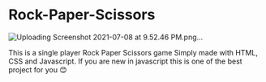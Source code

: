 # Rock-Paper-Scissors 

![Uploading Screenshot 2021-07-08 at 9.52.46 PM.png…]()

This is a single player Rock Paper Scissors game 
Simply made with HTML, CSS and Javascript. If you are new in javascript this is one of the best project for you 😊
